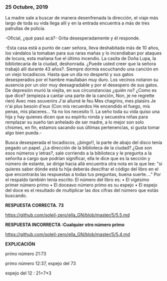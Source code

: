 ###  25 Octubre, 2019

La madre sale a buscar de manera desenfrenada la dirección, el viaje más largo de toda su vida llega allí y en la entrada encuentra 
a más de tres patrullas de policía.

-Oficial, ¿qué pasó acá?- Grita desesperadamente y él responde.

-Esta casa está a punto de caer señora, lleva deshabitada más de 10 años, los vándalos la tomaban para sus raras mañas y lo incendiaban por ataques de locura, esta mañana fue el último incendio. La casita de Doña Lupa, la bibliotecaria de la ciudad, deshonrada. ¿Puede usted creer que la señora trabajó allí durante  43 años?. Siempre dormía escuchando una canción en un viejo tocadiscos. Hasta que un día no despertó y sus gatos desesperados por el hambre maullaban muy duro. Los vecinos notaron su ausencia por un olor muy deesagradable y por el desespero de sus gatos. De depresión murió la viejita, en sus circunstancias ¿quién no? ¿Como es que dice? (empieza a cantar una parte de la canción, Non, je ne regrette rien) Avec mes souvenirs J'ai allumé le feu
Mes chagrins, mes plaisirs Je n'ai plus besoin d'eux (Con mis recuerdos He encendido el fuego, mis penas, mis placeres… Ya no los necesito
!). La seño toda su vida quiso una hija y hay quienes dicen que su espíritu ronda y secuestra niñas para remplazar su sueño tan anhelado 
de ser madre, a lo mejor son solo chismes, en fin, estamos sacando sus últimas pertenencias, si gusta tomar algo bien pueda.-


Busca desesperada el tocadiscos, ¡¡bingo!!, la parte de abajo del disco tenía pegado un papel. ¿La dirección de la biblioteca de la 
ciudad? ¿Que son esos números y letras?, sale corriendo a la biblioteca y le pregunta a la señorita a cargo que podrían significar, 
ella le dice que es la sección y número de estante, se dirige hacia allá encuentra otra nota en la que lee: "si quieres saber dónde está tu hija deberás
descifrar el código del libro en el que encontrarás las respuestas a todas tus preguntas, buena suerte…." Por el respaldo también tenía escrito:
El número del libro es:
•	El vigésimo primer número primo 
•	El doceavo número primo es su espejo
•	El espejo del doce es el resultado de multiplicar las dos cifras del número que estás buscando.

**RESPUESTA CORRECTA. 73**

https://github.com/soleil-zero/ella_GN/blob/master/5/5.5.md


**RESPUESTA INCORRECTA :Cualquier otro número primo** 

https://github.com/soleil-zero/ella_GN/blob/master/5/5.4.md


**EXPLICACIÓN**

primo número 21:73

primo número 12:37, espejo del 73

espejo del 12 : 21=7*3


